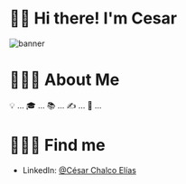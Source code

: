 # 👋🏻 Hi there! I'm Cesar

![banner](https://github.com/user-attachments/assets/78499421-ffc1-4b44-92a9-59930975ba72)

# 👨🏻‍💻 About Me

💡 ...
🎓 ...
📚 ...
✍️ ...
🤝 ...

# 🙋🏻‍♂️ Find me
- LinkedIn: [@César Chalco Elías](https://www.linkedin.com/in/cesarchalcoelias/)
